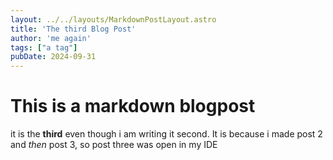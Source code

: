 ```yaml
---
layout: ../../layouts/MarkdownPostLayout.astro
title: 'The third Blog Post'
author: 'me again'
tags: ["a tag"]
pubDate: 2024-09-31
---
```

# This is a markdown blogpost
 it is the **third** even though i am writing it second. It is because i made post 2 and *then* post 3, so post three was open in my IDE